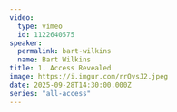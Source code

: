 ```yaml
---
video:
  type: vimeo
  id: 1122640575
speaker:
  permalink: bart-wilkins
  name: Bart Wilkins
title: 1. Access Revealed
image: https://i.imgur.com/rrQvsJ2.jpeg
date: 2025-09-28T14:30:00.000Z
series: "all-access"
---
```

